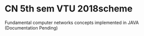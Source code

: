 # CN 5th sem VTU 2018scheme
 Fundamental computer networks concepts implemented in JAVA
(Documentation Pending)
